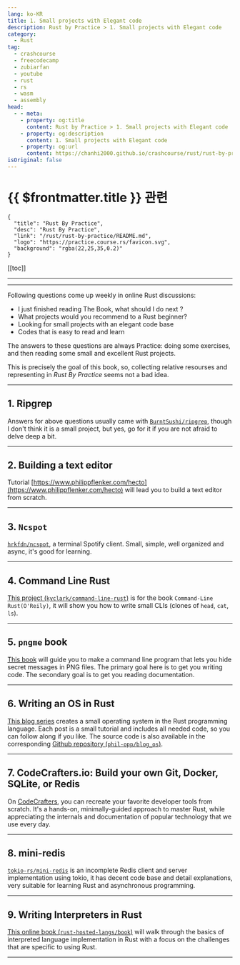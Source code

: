 ```yaml
---
lang: ko-KR
title: 1. Small projects with Elegant code
description: Rust by Practice > 1. Small projects with Elegant code
category: 
  - Rust
tag: 
  - crashcourse
  - freecodecamp
  - zubiarfan
  - youtube
  - rust
  - rs
  - wasm
  - assembly
head:
  - - meta:
    - property: og:title
      content: Rust by Practice > 1. Small projects with Elegant code
    - property: og:description
      content: 1. Small projects with Elegant code
    - property: og:url
      content: https://chanhi2000.github.io/crashcourse/rust/rust-by-practice/elegant-code-base.html
isOriginal: false
---
```


# {{ $frontmatter.title }} 관련

```component VPCard
{
  "title": "Rust By Practice",
  "desc": "Rust By Practice",
  "link": "/rust/rust-by-practice/README.md",
  "logo": "https://practice.course.rs/favicon.svg",
  "background": "rgba(22,25,35,0.2)"
}
```

[[toc]]

---

<SiteInfo
  name="1. Small projects with Elegant code | Rust By Practice"
  desc="1. Small projects with Elegant code"
  url="https://practice.rs/elegant-code-base.html"
  logo="https://practice.course.rs/favicon.svg"
  preview="https://github.com/sunface/rust-by-practice/blob/master/en/assets/header.jpg?raw=true"/>

<!-- https://practice.rs/elegant-code-base.html -->

---

Following questions come up weekly in online Rust discussions:

- I just finished reading The Book, what should I do next ?
- What projects would you recommend to a Rust beginner?
- Looking for small projects with an elegant code base
- Codes that is easy to read and learn

The answers to these questions are always Practice: doing some exercises, and then reading some small and excellent Rust projects.

This is precisely the goal of this book, so, collecting relative resourses and representing in _Rust By Practice_ seems not a bad idea.

---

## 1. Ripgrep

Answers for above questions usually came with [<FontIcon icon="iconfont icon-github"/>`BurntSushi/ripgrep`](https://github.com/BurntSushi/ripgrep), though I don't think it is a small project, but yes, go for it if you are not afraid to delve deep a bit.

---

## 2. Building a text editor

Tutorial [https://www.philippflenker.com/hecto](https://www.philippflenker.com/hecto) will lead you to build a text editor from scratch.

---

## 3. `Ncspot`

[<FontIcon icon="iconfont icon-github"/>`hrkfdn/ncspot`](https://github.com/hrkfdn/ncspot), a terminal Spotify client. Small, simple, well organized and async, it's good for learning.

---

## 4. Command Line Rust

[This project <FontIcon icon="iconfont icon-github"/>(`kyclark/command-line-rust`)](https://github.com/kyclark/command-line-rust) is for the book `Command-Line Rust(O'Reily)`, it will show you how to write small CLIs (clones of `head`, `cat`, `ls`).

---

## 5. `pngme` book

[This book](https://picklenerd.github.io/pngme_book) will guide you to make a command line program that lets you hide secret messages in PNG files. The primary goal here is to get you writing code. The secondary goal is to get you reading documentation.

---

## 6. Writing an OS in Rust

[This blog series](https://os.phil-opp.com) creates a small operating system in the Rust programming language. Each post is a small tutorial and includes all needed code, so you can follow along if you like. The source code is also available in the corresponding [Github repository (<FontIcon icon="iconfont icon-github"/>`phil-opp/blog_os`)](https://github.com/phil-opp/blog_os).

---

## 7. CodeCrafters.io: Build your own Git, Docker, SQLite, or Redis

On [CodeCrafters](https://codecrafters.io/for/rust), you can recreate your favorite developer tools from scratch. It's a hands-on, minimally-guided approach to master Rust, while appreciating the internals and documentation of popular technology that we use every day.

---

## 8. mini-redis

[<FontIcon icon="iconfont icon-github"/>`tokio-rs/mini-redis`](https://github.com/tokio-rs/mini-redis) is an incomplete Redis client and server implementation using tokio, it has decent code base and detail explanations, very suitable for learning Rust and asynchronous programming.

---

## 9. Writing Interpreters in Rust

[This online book (<FontIcon icon="iconfont icon-github"/>`rust-hosted-langs/book`)](https://github.com/rust-hosted-langs/book) will walk through the basics of interpreted language implementation in Rust with a focus on the challenges that are specific to using Rust.

---

<TagLinks />